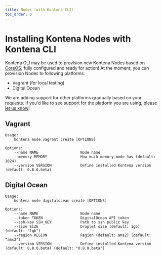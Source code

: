 ```yaml
---
title: Nodes (with Kontena CLI)
toc_order: 3
---
```


# Installing Kontena Nodes with Kontena CLI

Kontena CLI may be used to provision new Kontena Nodes based on [CoreOS](https://coreos.com/using-coreos/), fully configured and ready for action! At the moment, you can provision Nodes to following platforms:

* Vagrant (for local testing)
* Digital Ocean

We are adding support for other platforms gradually based on your requests. If you'd like to see support for the platform you are using, please [let us know](https://github.com/kontena/kontena/issues)!

## Vagrant

```
Usage:
    kontena node vagrant create [OPTIONS]

Options:
    --name NAME                   Node name
    --memory MEMORY               How much memory node has (default: 1024)
    --version VERSION             Define installed Kontena version (default: 0.8.0.beta)
```

## Digital Ocean

```
Usage:
    kontena node digitalocean create [OPTIONS]

Options:
    --name NAME                   Node name
    --token TOKEN                 DigitalOcean API token
    --ssh-key SSH_KEY             Path to ssh public key
    --size SIZE                   Droplet size (default: 1gb) (default: "1gb")
    --region REGION               Region (default: ams2) (default: "ams2")
    --version VERSION             Define installed Kontena version (default: 0.8.0.beta) (default: "0.8.0.beta")
```